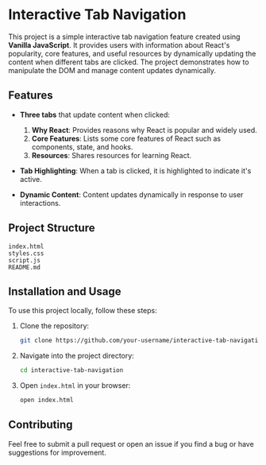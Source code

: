 
# Interactive Tab Navigation

This project is a simple interactive tab navigation feature created using **Vanilla JavaScript**. It provides users with information about React's popularity, core features, and useful resources by dynamically updating the content when different tabs are clicked. The project demonstrates how to manipulate the DOM and manage content updates dynamically.

## Features
- **Three tabs** that update content when clicked:
  1. **Why React**: Provides reasons why React is popular and widely used.
  2. **Core Features**: Lists some core features of React such as components, state, and hooks.
  3. **Resources**: Shares resources for learning React.

- **Tab Highlighting**: When a tab is clicked, it is highlighted to indicate it's active.
- **Dynamic Content**: Content updates dynamically in response to user interactions.


## Project Structure

```text
index.html
styles.css
script.js
README.md
```

## Installation and Usage

To use this project locally, follow these steps:

1. Clone the repository:

   ```bash
   git clone https://github.com/your-username/interactive-tab-navigation.git
   ```

2. Navigate into the project directory:

   ```bash
   cd interactive-tab-navigation
   ```

3. Open `index.html` in your browser:

   ```bash
   open index.html
   ```

## Contributing
Feel free to submit a pull request or open an issue if you find a bug or have suggestions for improvement.



